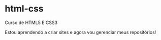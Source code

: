 # html-css
 Curso de HTML5 E CSS3

Estou aprendendo a criar sites e agora vou gerenciar meus repositórios!
